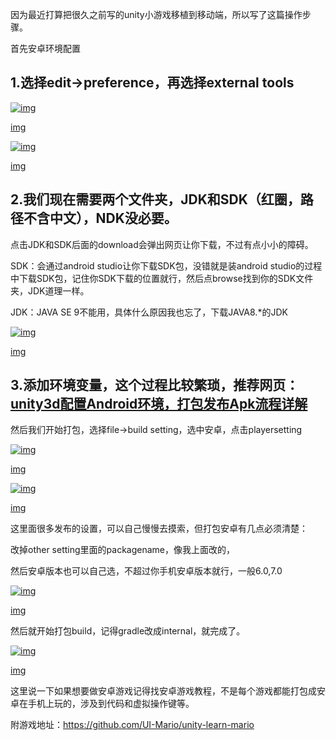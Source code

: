 因为最近打算把很久之前写的unity小游戏移植到移动端，所以写了这篇操作步骤。

首先安卓环境配置

## 1.选择edit->preference，再选择external tools

[![img](https://ftp.bmp.ovh/imgs/2019/11/f6c3234b157d25ac.jpg)](https://ftp.bmp.ovh/imgs/2019/11/f6c3234b157d25ac.jpg)

[img](https://ftp.bmp.ovh/imgs/2019/11/f6c3234b157d25ac.jpg)



[![img](https://ftp.bmp.ovh/imgs/2019/11/a2f8820f014c2b57.jpg)](https://ftp.bmp.ovh/imgs/2019/11/a2f8820f014c2b57.jpg)

[img](https://ftp.bmp.ovh/imgs/2019/11/a2f8820f014c2b57.jpg)





## 2.我们现在需要两个文件夹，JDK和SDK（红圈，路径不含中文），NDK没必要。

点击JDK和SDK后面的download会弹出网页让你下载，不过有点小小的障碍。

SDK：会通过android studio让你下载SDK包，没错就是装android studio的过程中下载SDK包，记住你SDK下载的位置就行，然后点browse找到你的SDK文件夹，JDK道理一样。

JDK：JAVA SE 9不能用，具体什么原因我也忘了，下载JAVA8.*的JDK

[![img](https://ftp.bmp.ovh/imgs/2019/11/c09776604177c2dd.jpg)](https://ftp.bmp.ovh/imgs/2019/11/c09776604177c2dd.jpg)

[img](https://ftp.bmp.ovh/imgs/2019/11/c09776604177c2dd.jpg)



## 3.添加环境变量，这个过程比较繁琐，推荐网页：[unity3d配置Android环境，打包发布Apk流程详解](https://link.zhihu.com/?target=https%3A//www.jianshu.com/p/3c67fbfbb67c)

然后我们开始打包，选择file->build setting，选中安卓，点击playersetting

[![img](https://ftp.bmp.ovh/imgs/2019/11/9c654ea62f44a0ae.jpg)](https://ftp.bmp.ovh/imgs/2019/11/9c654ea62f44a0ae.jpg)

[img](https://ftp.bmp.ovh/imgs/2019/11/9c654ea62f44a0ae.jpg)



[![img](https://ftp.bmp.ovh/imgs/2019/11/955721274c15a031.jpg)](https://ftp.bmp.ovh/imgs/2019/11/955721274c15a031.jpg)

[img](https://ftp.bmp.ovh/imgs/2019/11/955721274c15a031.jpg)



这里面很多发布的设置，可以自己慢慢去摸索，但打包安卓有几点必须清楚：

改掉other setting里面的packagename，像我上面改的，

然后安卓版本也可以自己选，不超过你手机安卓版本就行，一般6.0,7.0

[![img](https://ftp.bmp.ovh/imgs/2019/11/c57acd74e35bd457.jpg)](https://ftp.bmp.ovh/imgs/2019/11/c57acd74e35bd457.jpg)

[img](https://ftp.bmp.ovh/imgs/2019/11/c57acd74e35bd457.jpg)



然后就开始打包build，记得gradle改成internal，就完成了。

[![img](https://ftp.bmp.ovh/imgs/2019/11/50020c02fc1dc342.jpg)](https://ftp.bmp.ovh/imgs/2019/11/50020c02fc1dc342.jpg)

[img](https://ftp.bmp.ovh/imgs/2019/11/50020c02fc1dc342.jpg)



这里说一下如果想要做安卓游戏记得找安卓游戏教程，不是每个游戏都能打包成安卓在手机上玩的，涉及到代码和虚拟操作键等。

附游戏地址：https://github.com/UI-Mario/unity-learn-mario